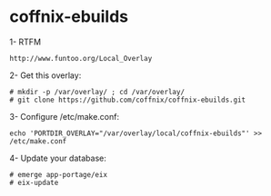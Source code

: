 coffnix-ebuilds
================

1- RTFM

~~~~
http://www.funtoo.org/Local_Overlay
~~~~

2- Get this overlay:

~~~~
# mkdir -p /var/overlay/ ; cd /var/overlay/ 
# git clone https://github.com/coffnix/coffnix-ebuilds.git
~~~~


3- Configure /etc/make.conf:

~~~~
echo 'PORTDIR_OVERLAY="/var/overlay/local/coffnix-ebuilds"' >> /etc/make.conf
~~~~

4- Update your database:

~~~
# emerge app-portage/eix
# eix-update
~~~

